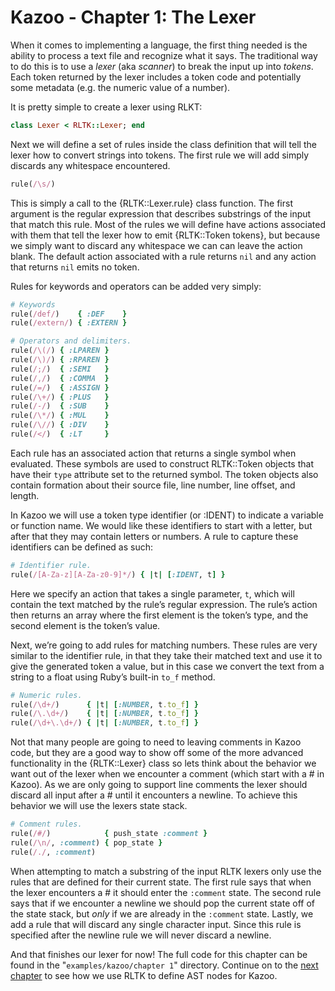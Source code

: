 # Kazoo - Chapter 1: The Lexer

When it comes to implementing a language, the first thing needed is the ability to process a text file and recognize what it says.  The traditional way to do this is to use a *lexer* (aka *scanner*) to break the input up into *tokens*.  Each token returned by the lexer includes a token code and potentially some metadata (e.g. the numeric value of a number).

It is pretty simple to create a lexer using RLKT:

```Ruby
class Lexer < RLTK::Lexer; end
```

Next we will define a set of rules inside the class definition that will tell the lexer how to convert strings into tokens.  The first rule we will add simply discards any whitespace encountered.

```Ruby
rule(/\s/)
```

This is simply a call to the {RLTK::Lexer.rule} class function.  The first argument is the regular expression that describes substrings of the input that match this rule.  Most of the rules we will define have actions associated with them that tell the lexer how to emit {RLTK::Token tokens}, but because we simply want to discard any whitespace we can can leave the action blank.  The default action associated with a rule returns `nil` and any action that returns `nil` emits no token.

Rules for keywords and operators can be added very simply:

```Ruby
# Keywords
rule(/def/)    { :DEF    }
rule(/extern/) { :EXTERN }

# Operators and delimiters.
rule(/\(/) { :LPAREN }
rule(/\)/) { :RPAREN }
rule(/;/)  { :SEMI   }
rule(/,/)  { :COMMA  }
rule(/=/)  { :ASSIGN }
rule(/\+/) { :PLUS   }
rule(/-/)  { :SUB    }
rule(/\*/) { :MUL    }
rule(/\//) { :DIV    }
rule(/</)  { :LT     }
```

Each rule has an associated action that returns a single symbol when evaluated.  These symbols are used to construct RLTK::Token objects that have their `type` attribute set to the returned symbol.  The token objects also contain formation about their source file, line number, line offset, and length.

In Kazoo we will use a token type identifier (or :IDENT) to indicate a variable or function name.  We would like these identifiers to start with a letter, but after that they may contain letters or numbers. A rule to capture these identifiers can be defined as such:

```Ruby
# Identifier rule.
rule(/[A-Za-z][A-Za-z0-9]*/) { |t| [:IDENT, t] }
```

Here we specify an action that takes a single parameter, `t`, which will contain the text matched by the rule’s regular expression.  The rule’s action then returns an array where the first element is the token’s type, and the second element is the token’s value.

Next, we’re going to add rules for matching numbers.  These rules are very similar to the identifier rule, in that they take their matched text and use it to give the generated token a value, but in this case we convert the text from a string to a float using Ruby’s built-in `to_f` method.

```Ruby
# Numeric rules.
rule(/\d+/)      { |t| [:NUMBER, t.to_f] }
rule(/\.\d+/)    { |t| [:NUMBER, t.to_f] }
rule(/\d+\.\d+/) { |t| [:NUMBER, t.to_f] }
```

Not that many people are going to need to leaving comments in Kazoo code, but they are a good way to show off some of the more advanced functionality in the {RLTK::Lexer} class so lets think about the behavior we want out of the lexer when we encounter a comment (which start with a # in Kazoo).  As we are only going to support line comments the lexer should discard all input after a # until it encounters a newline.  To achieve this behavior we will use the lexers state stack.

```Ruby
# Comment rules.
rule(/#/)            { push_state :comment }
rule(/\n/, :comment) { pop_state }
rule(/./, :comment)
```

When attempting to match a substring of the input RLTK lexers only use the rules that are defined for their current state.  The first rule says that when the lexer encounters a # it should enter the `:comment` state.  The second rule says that if we encounter a newline we should pop the current state off of the state stack, but *only* if we are already in the `:comment` state.  Lastly, we add a rule that will discard any single character input. Since this rule is specified after the newline rule we will never discard a newline.

And that finishes our lexer for now! The full code for this chapter can be found in the "`examples/kazoo/chapter 1`" directory.  Continue on to the [next chapter](../chapter%202/Chapter2.md) to see how we use RLTK to define AST nodes for Kazoo.
